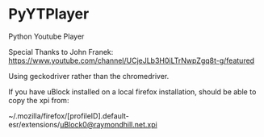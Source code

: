 # PyYTPlayer
Python Youtube Player

Special Thanks to John Franek:  
<https://www.youtube.com/channel/UCjeJLb3H0iLTrNwpZgq8t-g/featured>

Using geckodriver rather than the chromedriver.

If you have uBlock installed on a local firefox installation, should be able to copy the xpi from:  
  
~/.mozilla/firefox/[profileID].default-esr/extensions/uBlock0@raymondhill.net.xpi
